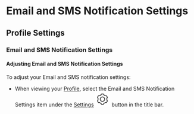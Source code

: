 # Email and SMS Notification Settings

## Profile Settings

### Email and SMS Notification Settings

#### Adjusting Email and SMS Notification Settings

To adjust your Email and SMS notification settings:

* When viewing your [Profile](../), select the Email and SMS Notification Settings item under the [Settings](./) ![](../../../.gitbook/assets/settings.png) button in the title bar.

